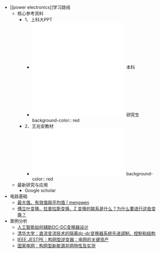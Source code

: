 - [[power electronics]]学习路线
	- 核心参考资料
		- 1、上科大PPT
			- ![Power_electronicsⅠ.pdf](../assets/Power_electronicsⅠ_1728742627985_0.pdf)  本科
			- ![Power_electronicsⅡ.pdf](../assets/Power_electronicsⅡ_1728742632674_0.pdf) 研究生
			  background-color:: red
		- 2、王兆安教材
			- ![电力电子技术第5版_王兆安2009_机械工业出版社.pdf](../assets/电力电子技术第5版_王兆安2009_机械工业出版社_1728742691229_0.pdf)
			  background-color:: red
	- 最新研究与应用
		- Google scholar
- 电路基础
	- [最大值、有效值與平均值 | mengwen](https://physcourse.thu.edu.tw/mengwen/%E6%99%AE%E7%89%A9%E5%AF%A6%E9%A9%97/%E5%AF%A6%E9%A9%97%E9%A0%85%E7%9B%AE/%E6%9C%80%E5%A4%A7%E5%80%BC%E3%80%81%E6%9C%89%E6%95%88%E5%80%BC%E8%88%87%E5%B9%B3%E5%9D%87%E5%80%BC/)
	- [傅立叶变换、拉普拉斯变换、Z 变换的联系是什么？为什么要进行这些变换？](https://mp.weixin.qq.com/s?__biz=MzU0NjgzMDIxMQ==&mid=2247619778&idx=3&sn=8c365637857604448b4c26d89526e83a&chksm=fb54f62ecc237f3876e541eecf5de2e49ebd7ce836ea38ac00b74ae8492fdeb1f06ca80dabc3&mpshare=1&scene=1&srcid=0709pWTUKzT5kv0Rn7kWA2NP&sharer_shareinfo=3fe1a8d647c3f38257ed9d317f4b173f&sharer_shareinfo_first=3fe1a8d647c3f38257ed9d317f4b173f)
- 案例分析
	- [人工智能如何辅助DC-DC变换器设计](https://mp.weixin.qq.com/s?__biz=Mzg3NDY2MzM5OA==&mid=2247514087&idx=1&sn=f303cd23ab70d441af7ee1a1ba70ca32&chksm=cecfab6ef9b82278eec8d9d9f99e17861b0f761893266b25c154b1cd6d138583dc90b870f0db&mpshare=1&scene=1&srcid=0803M92uvKh7PDVYKOaRlAcQ&sharer_shareinfo=d705faf7f5cf1a10f978f33deaeef8d8&sharer_shareinfo_first=d705faf7f5cf1a10f978f33deaeef8d8)
	- [清华大学：直流变流技术的隔离dc-dc变换器系统先进调制、控制和结构](https://mp.weixin.qq.com/s?__biz=MzU4NjQxNTA4MA==&mid=2247498812&idx=1&sn=e3be0a5928affc9f24eca223324c1948&chksm=fc865a1b78ef86cb459b10bc3f7902b129b7e118f433995c0e69f6c7f75406951e382603699a&mpshare=1&scene=1&srcid=1022Qnf0dbRVre5bE4SDLtbb&sharer_shareinfo=80e885b4cb3ba68e3bbc5b476be8110e&sharer_shareinfo_first=80e885b4cb3ba68e3bbc5b476be8110e)
	- [IEEE JESTPE｜​​​构网型逆变器：电网的关键资产](https://mp.weixin.qq.com/s?__biz=Mzg3Mzc1MjU1Mg==&mid=2247486799&idx=1&sn=d37465d83607dc7371f023d3f1d98ef9&chksm=ceda7fc8f9adf6de0f1462319f8389bf5bc74f75bb1da57757d3ab4392031a03972213fc7029&mpshare=1&scene=1&srcid=0711S7hYft9QDiNswNtiIzrS&sharer_shareinfo=a9770b9cfea145f63ff6f6f57bf86445&sharer_shareinfo_first=a9770b9cfea145f63ff6f6f57bf86445)
	- [国家电网：构网型新能源并网特性及实测](https://mp.weixin.qq.com/s?__biz=MzU4NjQxNTA4MA==&mid=2247493349&idx=1&sn=b56d82f5ae2bba348214865a1fd92990&chksm=fdf90862ca8e81741ef39609c70d256f5d38742e1d43c2accf6a4080f813f1263ba087b995f2&mpshare=1&scene=1&srcid=06278jczwBpujUhImiSIu48m&sharer_shareinfo=e15e10c72104562423187815203c9eae&sharer_shareinfo_first=e15e10c72104562423187815203c9eae)